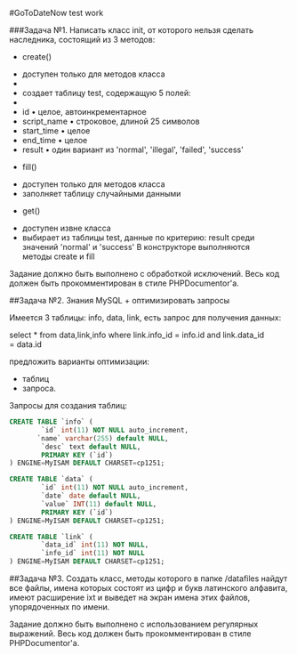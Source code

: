 #GoToDateNow test work

###Задача №1.
Написать класс init, от которого нельзя сделать наследника, состоящий из 3 методов:

- create()
* доступен только для методов класса
* 
* создает таблицу test, содержащую 5 полей:
* 
* id		•	целое, автоинкрементарное
* script_name		•	строковое, длиной 25 символов
* start_time		•	целое
* end_time		•	целое
* result		•	один вариант из 'normal', 'illegal', 'failed', 'success'
- fill()
* доступен только для методов класса
* заполняет таблицу случайными данными
- get()
* доступен извне класса
* выбирает из таблицы test, данные по критерию: result среди значений 'normal' и 'success'
В конструкторе выполняются методы create и fill

Задание должно быть выполнено с обработкой исключений.
Весь код должен быть прокомментирован в стиле PHPDocumentor'а.

##Задача №2.
Знания MySQL + оптимизировать запросы

Имеется 3 таблицы: info, data, link, есть запрос для получения данных:

select * from data,link,info where link.info_id = info.id and link.data_id = data.id

предложить варианты оптимизации:
* таблиц
* запроса.

Запросы для создания таблиц:

```sql
CREATE TABLE `info` (
        `id` int(11) NOT NULL auto_increment,
       `name` varchar(255) default NULL,
        `desc` text default NULL,
        PRIMARY KEY (`id`)
) ENGINE=MyISAM DEFAULT CHARSET=cp1251;

CREATE TABLE `data` (
        `id` int(11) NOT NULL auto_increment,
        `date` date default NULL,
        `value` INT(11) default NULL,
        PRIMARY KEY (`id`)
) ENGINE=MyISAM DEFAULT CHARSET=cp1251;

CREATE TABLE `link` (
        `data_id` int(11) NOT NULL,
        `info_id` int(11) NOT NULL
) ENGINE=MyISAM DEFAULT CHARSET=cp1251;
```

##Задача №3.
Создать класс, методы которого в папке /datafiles найдут все файлы, имена которых состоят из цифр и букв латинского алфавита, имеют расширение ixt и выведет на экран имена этих файлов, упорядоченных по имени.

Задание должно быть выполнено с использованием регулярных выражений.
Весь код должен быть прокомментирован в стиле PHPDocumentor'а.